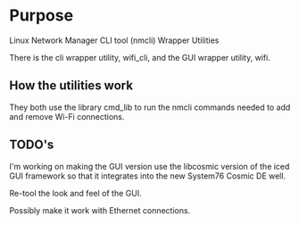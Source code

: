 # Purpose
Linux Network Manager CLI tool (nmcli) Wrapper Utilities

There is the cli wrapper utility, wifi_cli, and the GUI wrapper utility, wifi.

## How the utilities work
They both use the library cmd_lib to run the nmcli commands needed to add and remove Wi-Fi connections.

## TODO's
I'm working on making the GUI version use the libcosmic version of the iced GUI framework so that it integrates into the new System76 Cosmic DE well. 

Re-tool the look and feel of the GUI.

Possibly make it work with Ethernet connections.